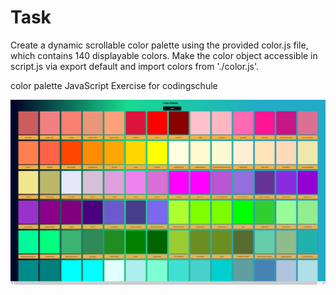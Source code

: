 # Task
Create a dynamic scrollable color palette using the provided color.js file, which contains 140 displayable colors. Make the color object accessible in script.js via export default and import colors from './color.js'.

color palette JavaScript Exercise for codingschule

<img src="/screenshot_color_palette.png"/>
